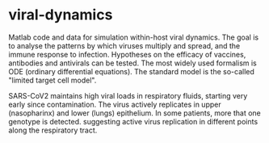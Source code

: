 # viral-dynamics
Matlab code and data for simulation within-host viral dynamics.
The goal is to analyse the patterns by which viruses multiply and spread, and the immune response to infection.
Hypotheses on the efficacy of vaccines, antibodies and antivirals can be tested.
The most widely used formalism is ODE (ordinary differential equations).
The standard model is the so-called "limited target cell model".

SARS-CoV2 maintains high viral loads in respiratory fluids, starting very early since contamination.
The virus actively replicates in upper (nasopharinx) and lower (lungs) epithelium. In some patients, more that one genotype is detected. suggesting active virus replication in different points along the respiratory tract.
